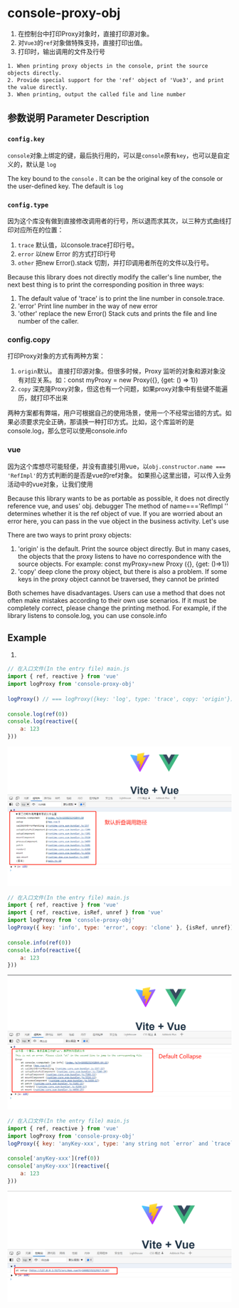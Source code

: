 # console-proxy-obj

1. 在控制台中打印Proxy对象时，直接打印源对象。
2. 对`Vue3`的`ref`对象做特殊支持，直接打印出值。
3. 打印时，输出调用的文件及行号

```
1. When printing proxy objects in the console, print the source objects directly.
2. Provide special support for the 'ref' object of 'Vue3', and print the value directly.
3. When printing, output the called file and line number
```

## 参数说明 Parameter Description

### `config.key` 

`console`对象上绑定的键，最后执行用的，可以是`console`原有`key`，也可以是自定义的，默认是 `log`

The key bound to the `console` . It can be the original key of the console or the user-defined key. The default is `log`

### `config.type`

因为这个库没有做到直接修改调用者的行号，所以退而求其次，以三种方式曲线打印对应所在的位置：
1. `trace` 默认值，以console.trace打印行号。
2. `error` 以new Error 的方式打印行号
3. `other` 把new Error().stack 切割，并打印调用者所在的文件以及行号。

Because this library does not directly modify the caller's line number, the next best thing is to print the corresponding position in three ways:
1. The default value of 'trace' is to print the line number in console.trace.
2. 'error' Print line number in the way of new error
3. 'other' replace the new Error() Stack cuts and prints the file and line number of the caller.

### config.copy
打印Proxy对象的方式有两种方案：
1. `origin`默认。  直接打印源对象。但很多时候，Proxy 监听的对象和源对象没有对应关系。如：const myProxy = new Proxy({}, {get: () => 1})
2. `copy` 深克隆Proxy对象，但这也有一个问题，如果proxy对象中有些键不能遍历，就打印不出来

两种方案都有弊端，用户可根据自己的使用场景，使用一个不经常出错的方式。如果必须要求完全正确，那请换一种打印方式。比如，这个库监听的是console.log，那么您可以使用console.info

### vue
因为这个库想尽可能轻便，并没有直接引用vue，以`obj.constructor.name === 'RefImpl'`的方式判断的是否是vue的ref对象。
如果担心这里出错，可以传入业务活动中的vue对象，让我们使用

Because this library wants to be as portable as possible, it does not directly reference vue, and uses' obj. debugger The method of name==='RefImpl '' determines whether it is the ref object of vue.
If you are worried about an error here, you can pass in the vue object in the business activity. Let's use



There are two ways to print proxy objects:
1. 'origin' is the default. Print the source object directly. But in many cases, the objects that the proxy listens to have no correspondence with the source objects. For example: const myProxy=new Proxy ({}, {get: ()=>1})
2. 'copy' deep clone the proxy object, but there is also a problem. If some keys in the proxy object cannot be traversed, they cannot be printed

Both schemes have disadvantages. Users can use a method that does not often make mistakes according to their own use scenarios. If it must be completely correct, please change the printing method. For example, if the library listens to console.log, you can use console.info

## Example
1. 
```js
// 在入口文件(In the entry file) main.js
import { ref, reactive } from 'vue'
import logProxy from 'console-proxy-obj'

logProxy() // === logProxy({key: 'log', type: 'trace', copy: 'origin'})

console.log(ref(0))
console.log(reactive({
    a: 123
}))
```
![console-proxy-ref1.png](https://raw.githubusercontent.com/M76chao/file/main/console-proxy-ref/console-proxy-ref1.png)



```js
// 在入口文件(In the entry file) main.js
import { ref, reactive } from 'vue'
import { ref, reactive, isRef, unref } from 'vue'
import logProxy from 'console-proxy-obj'
logProxy({ key: 'info', type: 'error', copy: 'clone' }, {isRef, unref}) // begin

console.info(ref(0))
console.info(reactive({
    a: 123
}))
```
![console-proxy-ref2.png](https://raw.githubusercontent.com/M76chao/file/main/console-proxy-ref/console-proxy-ref2.png)

```js
// 在入口文件(In the entry file) main.js
import { ref, reactive } from 'vue'
import logProxy from 'console-proxy-obj'
logProxy({ key: 'anyKey-xxx', type: 'any string not `error` and `trace`' }) // begin

console['anyKey-xxx'](ref(0))
console['anyKey-xxx'](reactive({
    a: 123
}))
```
![console-proxy-ref3.png](https://raw.githubusercontent.com/M76chao/file/main/console-proxy-ref/console-proxy-ref3.png)